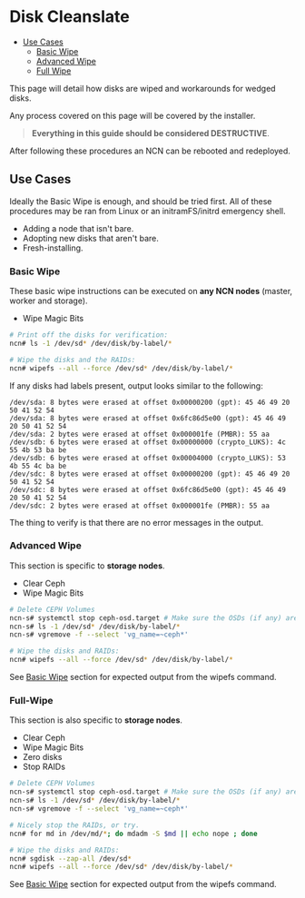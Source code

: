 # Disk Cleanslate

* [Use Cases](#use-cases)
    * [Basic Wipe](#basic-wipe)
    * [Advanced Wipe](#advanced-wipe)
    * [Full Wipe](#full-wipe)

This page will detail how disks are wiped and workarounds for wedged 
disks.

Any process covered on this page will be covered by the installer.

> **Everything in this guide should be considered DESTRUCTIVE**.

After following these procedures an NCN can be rebooted and redeployed.

<a name="use-cases"></a>
## Use Cases

Ideally the Basic Wipe is enough, and should be tried first. All of these procedures may be ran from Linux or an initramFS/initrd emergency shell.

- Adding a node that isn't bare.
- Adopting new disks that aren't bare.
- Fresh-installing.

<a name="basic-wipe"></a>
### Basic Wipe

These basic wipe instructions can be executed on **any NCN nodes** (master, worker and storage).

- Wipe Magic Bits

```bash
# Print off the disks for verification:
ncn# ls -1 /dev/sd* /dev/disk/by-label/*

# Wipe the disks and the RAIDs:
ncn# wipefs --all --force /dev/sd* /dev/disk/by-label/*
```

If any disks had labels present, output looks similar to the following:
```
/dev/sda: 8 bytes were erased at offset 0x00000200 (gpt): 45 46 49 20 50 41 52 54
/dev/sda: 8 bytes were erased at offset 0x6fc86d5e00 (gpt): 45 46 49 20 50 41 52 54
/dev/sda: 2 bytes were erased at offset 0x000001fe (PMBR): 55 aa
/dev/sdb: 6 bytes were erased at offset 0x00000000 (crypto_LUKS): 4c 55 4b 53 ba be
/dev/sdb: 6 bytes were erased at offset 0x00004000 (crypto_LUKS): 53 4b 55 4c ba be
/dev/sdc: 8 bytes were erased at offset 0x00000200 (gpt): 45 46 49 20 50 41 52 54
/dev/sdc: 8 bytes were erased at offset 0x6fc86d5e00 (gpt): 45 46 49 20 50 41 52 54
/dev/sdc: 2 bytes were erased at offset 0x000001fe (PMBR): 55 aa
```
      
The thing to verify is that there are no error messages in the output.

<a name="advanced-wipe"></a>
### Advanced Wipe

This section is specific to **storage nodes**.

- Clear Ceph
- Wipe Magic Bits

```bash
# Delete CEPH Volumes
ncn-s# systemctl stop ceph-osd.target # Make sure the OSDs (if any) are not running
ncn-s# ls -1 /dev/sd* /dev/disk/by-label/*
ncn-s# vgremove -f --select 'vg_name=~ceph*'

# Wipe the disks and RAIDs:
ncn# wipefs --all --force /dev/sd* /dev/disk/by-label/*
```

See [Basic Wipe](#basic-wipe) section for expected output from the wipefs command.

<a name="full-wipe"></a>
### Full-Wipe

This section is also specific to **storage nodes**.

- Clear Ceph
- Wipe Magic Bits
- Zero disks
- Stop RAIDs

```bash
# Delete CEPH Volumes
ncn-s# systemctl stop ceph-osd.target # Make sure the OSDs (if any) are not running
ncn-s# ls -1 /dev/sd* /dev/disk/by-label/*
ncn-s# vgremove -f --select 'vg_name=~ceph*'

# Nicely stop the RAIDs, or try.
ncn# for md in /dev/md/*; do mdadm -S $md || echo nope ; done

# Wipe the disks and RAIDs:
ncn# sgdisk --zap-all /dev/sd* 
ncn# wipefs --all --force /dev/sd* /dev/disk/by-label/*
```

See [Basic Wipe](#basic-wipe) section for expected output from the wipefs command.
